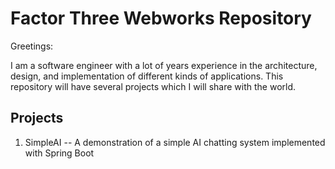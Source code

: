 # Factor Three Webworks Repository

Greetings:

I am a software engineer with a lot of years experience in the architecture, design, and implementation of different  kinds of applications. This repository will have several
projects which I will share with the world.

## Projects
1. SimpleAI -- A demonstration of a simple AI chatting system implemented with Spring Boot
